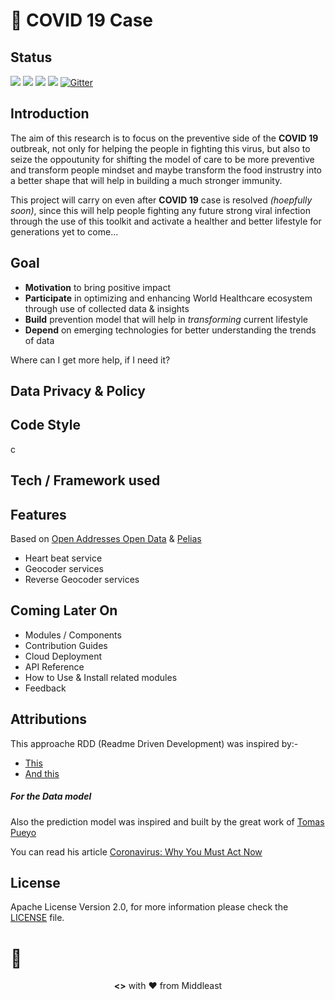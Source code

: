 # 🦠 **COVID 19 Case**

##  Status
![](https://img.shields.io/static/v1?label=status&message=under%20development&color=blueviolet&style=for-the-badge&logo=javascript)
![](https://img.shields.io/github/last-commit/abusharaf/covid19-case?style=for-the-badge&logo=github)
![](https://img.shields.io/maintenance/yes/2020?style=for-the-badge)
[![ ](https://img.shields.io/twitter/follow/MSharafH?logo=twitter&style=for-the-badge)](https://twitter.com/MSharafH)
[![Gitter](https://img.shields.io/gitter/room/abusharaf/covid19-case?logo=gitter&style=for-the-badge&color=green)](https://gitter.im/covid19-case/community?utm_source=badge&utm_medium=badge&utm_campaign=pr-badge)


## Introduction

The aim of this research is to focus on the preventive side of the **COVID 19** outbreak, not only for helping the people in fighting this virus, but also to seize the oppoutunity for shifting the model of care to be more preventive and transform people mindset and maybe transform the food instrustry into a better shape that will help in building a much stronger immunity.

This project will carry on even after **COVID 19** case is resolved *(hoepfully soon)*, since this will help people fighting any future strong viral infection through the use of this toolkit and activate a healther and better lifestyle for generations yet to come...


## Goal
-   **Motivation** to bring positive impact
-   **Participate** in optimizing and enhancing World Healthcare ecosystem through use of collected data & insights
-   **Build** prevention model that will help in *transforming* current lifestyle
-   **Depend** on emerging technologies for better understanding the trends of data 

Where can I get more help, if I need it?

## Data Privacy & Policy


## Code Style

c

## Tech / Framework used

## Features
Based on [Open Addresses Open Data](http://results.openaddresses.io/) & [Pelias](https://pelias.io/)
+  Heart beat service
+  Geocoder services
+  Reverse Geocoder services


## Coming Later On
-   Modules / Components
-   Contribution Guides
-   Cloud Deployment
-   API Reference
-   How to Use & Install related modules
-   Feedback

## Attributions

This approache RDD (Readme Driven Development) was inspired by:-

+   [This](https://medium.com/@meakaakka/a-beginners-guide-to-writing-a-kickass-readme-7ac01da88ab3)
+   [And this]( http://tom.preston-werner.com/2010/08/23/readme-driven-development.html)

##### For the Data model
Also the prediction model was inspired and built by the great work of [Tomas Pueyo](https://medium.com/@tomaspueyo)

You can read his article [Coronavirus: Why You Must Act Now](https://medium.com/@tomaspueyo/coronavirus-act-today-or-people-will-die-f4d3d9cd99ca)

## License
Apache License Version 2.0, for more information please check the [LICENSE](LICENSE) file.



🧱
======
<p align="center">
<b><></b> with ❤️ from Middleast
</p>